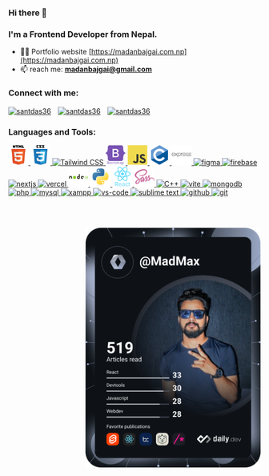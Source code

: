 ### Hi there 👋

<h3>I'm a Frontend Developer from Nepal.</h3>

- 👨‍💻 Portfolio website [https://madanbajgai.com.np](https://madanbajgai.com.np)
- 📫 reach me: **madanbajgai@gmail.com**

<h3 align="left">Connect with me:</h3>
<p align="left">
  <a href="https://www.instagram.com/mad_madan" target="blank"
    ><img
      align="center"
      src="https://cdn3.iconfinder.com/data/icons/2018-social-media-logotypes/1000/2018_social_media_popular_app_logo_instagram-64.png"
      alt="santdas36"
      height="40"
      width="40"
  /></a>
  <a href="https://www.linkedin.com/in/madan-bajgai-274b17147" target="blank"
    ><img
      align="center"
      src="https://cdn0.iconfinder.com/data/icons/social-circle-3/72/Linkedin-64.png"
      alt="santdas36"
      height="40"
      width="40"
      style="margin-left: 10px"
  /></a>
  <a href="https://fb.com/madan.bajgai" target="blank"
    ><img
      align="center"
      src="https://cdn2.iconfinder.com/data/icons/social-media-2285/512/1_Facebook_colored_svg_copy-64.png"
      alt="santdas36"
      height="40"
      width="40"
      style="margin-left: 10px"
  /></a>
  <!-- <a href="https://twitter.com/" target="blank"
    ><img
      align="center"
      src="https://cdn2.iconfinder.com/data/icons/social-media-2285/512/1_Twitter2_colored_svg-64.png"
      alt="santdas36"
      height="40"
      width="40"
      style="margin-left: 10px"
  /></a> -->
</p>

<h3 align="left">Languages and Tools:</h3>
<p align="left">
  <a href="https://www.w3.org/html/" target="_blank">
    <img
      src="https://raw.githubusercontent.com/devicons/devicon/master/icons/html5/html5-original-wordmark.svg"
      alt="html5"
      width="40"
      height="40"
    />
  </a>
  <a href="https://www.w3schools.com/css/" target="_blank">
    <img
      src="https://raw.githubusercontent.com/devicons/devicon/master/icons/css3/css3-original-wordmark.svg"
      alt="css3"
      width="40"
      height="40"
    />
  </a>
  <a href="https://tailwindcss.com/" target="_blank">
    <img
      src="https://user-images.githubusercontent.com/98990/89711240-4172a200-d989-11ea-8d51-4aaf922fa407.png"
      alt="Tailwind CSS"
      width="40"
      height="40"
    />
  </a>
  <a href="https://getbootstrap.com" target="_blank">
    <img
      src="https://raw.githubusercontent.com/devicons/devicon/master/icons/bootstrap/bootstrap-plain-wordmark.svg"
      alt="bootstrap"
      width="40"
      height="40"
    />
  </a>
  <a href="https://www.w3schools.com/js/" target="_blank">
    <img
      src="https://raw.githubusercontent.com/devicons/devicon/master/icons/javascript/javascript-original.svg"
      alt="JavaScript"
      width="40"
      height="40"
    />
  </a>
  <a href="https://www.cprogramming.com/" target="_blank">
    <img
      src="https://raw.githubusercontent.com/devicons/devicon/master/icons/c/c-original.svg"
      alt="c"
      width="40"
      height="40"
    />
  </a>
  <a href="https://expressjs.com" target="_blank">
    <img
      src="https://raw.githubusercontent.com/devicons/devicon/master/icons/express/express-original-wordmark.svg"
      alt="express"
      width="40"
      height="40"
    />
  </a>
  <a href="https://www.figma.com/" target="_blank">
    <img
      src="https://www.vectorlogo.zone/logos/figma/figma-icon.svg"
      alt="figma"
      width="40"
      height="40"
    /> </a
  ><a href="https://firebase.google.com/" target="_blank">
    <img
      src="https://www.vectorlogo.zone/logos/firebase/firebase-icon.svg"
      alt="firebase"
      width="40"
      height="40"
    /> </a
  ><a href="https://nextjs.org/" target="_blank">
    <img
      src="https://upload.wikimedia.org/wikipedia/commons/thumb/8/8e/Nextjs-logo.svg/207px-Nextjs-logo.svg.png?20190307203525"
      alt="nextjs"
      width="50"
      height="40"
    /> </a
  ><a href="https://vercel.com/" target="_blank">
    <img
      src="https://assets.vercel.com/image/upload/front/zeit/twitter-card.png"
      alt="vercel"
      width="40"
      height="40"
    />
  </a>
  <a href="https://nodejs.org" target="_blank">
    <img
      src="https://raw.githubusercontent.com/devicons/devicon/master/icons/nodejs/nodejs-original-wordmark.svg"
      alt="nodejs"
      width="40"
      height="40"
    />
  </a>
  <a href="https://www.python.org" target="_blank">
    <img
      src="https://raw.githubusercontent.com/devicons/devicon/master/icons/python/python-original.svg"
      alt="python"
      width="40"
      height="40"
    />
  </a>
  <a href="https://reactjs.org/" target="_blank">
    <img
      src="https://raw.githubusercontent.com/devicons/devicon/master/icons/react/react-original-wordmark.svg"
      alt="react"
      width="40"
      height="40"
    />
  </a>
  <a href="https://sass-lang.com" target="_blank">
    <img
      src="https://raw.githubusercontent.com/devicons/devicon/master/icons/sass/sass-original.svg"
      alt="sass"
      width="40"
      height="40"
    />
  </a>
  <a href="https://www.w3schools.com/cpp/" target="_blank">
    <img
      src="https://upload.wikimedia.org/wikipedia/commons/thumb/1/18/ISO_C%2B%2B_Logo.svg/306px-ISO_C%2B%2B_Logo.svg.png"
      alt="C++"
      width="40"
      height="40"
    />
  </a>
  <a href="https://vitejs.dev/" target="_blank">
    <img
      src="https://vitejs.dev/logo-with-shadow.png"
      alt="vite"
      width="40"
      height="40"
    /> </a
  ><a href="https://www.mongodb.com/" target="_blank">
    <img
      src="https://w1.pngwing.com/pngs/711/379/png-transparent-green-grass-mongodb-database-documentoriented-database-dashboard-nosql-bson-javascript-thumbnail.png"
      alt="mongodb"
      width="40"
      height="40"
    /> </a
  ><a href="https://www.php.net" target="_blank">
    <img
      src="https://geoxis.co/wp-content/uploads/2019/09/1499794873php-logo-filled-png.png"
      alt="php"
      width="40"
      height="40"
    /> </a
  ><a href="https://www.mysql.com/" target="_blank">
    <img
      src="https://download.logo.wine/logo/MySQL/MySQL-Logo.wine.png"
      alt="mysql"
      width="40"
      height="40"
    />
  </a>
  <a href="https://www.apachefriends.org/" target="_blank">
    <img
      src="https://w7.pngwing.com/pngs/369/32/png-transparent-xampp-php-computer-servers-computer-software-localhost-others-text-rectangle-orange-thumbnail.png"
      alt="xampp"
      width="40"
      height="40"
    /> </a
  ><a href="https://code.visualstudio.com/" target="_blank">
    <img
      src="https://cdn.icon-icons.com/icons2/2107/PNG/512/file_type_vscode_icon_130084.png"
      alt="vs-code"
      width="40"
      height="40"
    /> </a
  ><a href="https://www.sublimetext.com/" target="_blank">
    <img
      src="https://upload.wikimedia.org/wikipedia/en/thumb/d/d2/Sublime_Text_3_logo.png/150px-Sublime_Text_3_logo.png"
      alt="sublime text"
      width="40"
      height="40"
    /> </a
  ><a href="https://www.github.com/" target="_blank">
    <img
      src="https://cdn-icons-png.flaticon.com/512/25/25231.png"
      alt="github"
      width="40"
      height="40"
    /> </a
  ><a href="https://git-scm.com/" target="_blank">
    <img
      src="https://git-scm.com/images/logos/downloads/Git-Icon-1788C.png"
      alt="git"
      width="40"
      height="40"
    />
  </a>
</p>
<br /><br />
<p align="right">
  <a href="https://app.daily.dev/DailyDevTips"
    ><img
      src="https://github.com/madanbajgai/madanbajgai/blob/main/devcard.svg"
      width="350"
      alt="Madan Bajgai's Dev Card"
  /></a>
</p>



